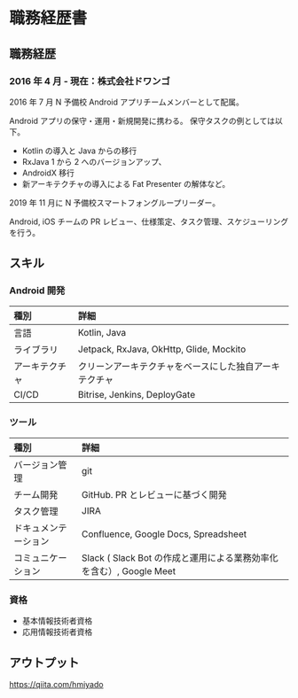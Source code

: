 # 職務経歴書

## 職務経歴

### 2016 年 4 月 - 現在：株式会社ドワンゴ

2016 年 7 月 N 予備校 Android アプリチームメンバーとして配属。

Android アプリの保守・運用・新規開発に携わる。
保守タスクの例としては以下。

- Kotlin の導入と Java からの移行
- RxJava 1 から 2 へのバージョンアップ、
- AndroidX 移行
- 新アーキテクチャの導入による Fat Presenter の解体など。

2019 年 11 月に N 予備校スマートフォングループリーダー。

Android, iOS チームの PR レビュー、仕様策定、タスク管理、スケジューリングを行う。

## スキル

### Android 開発

| 種別           | 詳細                                                   |
| :------------- | :----------------------------------------------------- |
| 言語           | Kotlin, Java                                           |
| ライブラリ     | Jetpack, RxJava, OkHttp, Glide, Mockito                |
| アーキテクチャ | クリーンアーキテクチャをベースにした独自アーキテクチャ |
| CI/CD          | Bitrise, Jenkins, DeployGate                           |

### ツール

| 種別                 | 詳細                                                                |
| :------------------- | :------------------------------------------------------------------ |
| バージョン管理       | git                                                                 |
| チーム開発           | GitHub. PR とレビューに基づく開発                                   |
| タスク管理           | JIRA                                                                |
| ドキュメンテーション | Confluence, Google Docs, Spreadsheet                                |
| コミュニケーション   | Slack ( Slack Bot の作成と運用による業務効率化を含む）, Google Meet |

### 資格

- 基本情報技術者資格
- 応用情報技術者資格

## アウトプット

https://qiita.com/hmiyado
